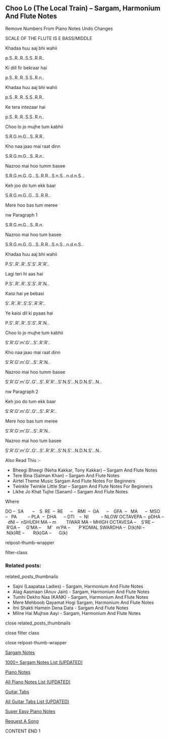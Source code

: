 
## Choo Lo (The Local Train) – Sargam, Harmonium And Flute Notes

Remove Numbers From Piano Notes
Undo Changes

SCALE OF THE FLUTE IS E BASS/MIDDLE

Khadaa huu aaj bhi wahii

p.S..R..R..S.S..R.R..

Ki dill fir bekraar hai

p.S..R..R..S.S..R.n..

Khadaa huu aaj bhi wahii

p.S..R..R..S.S..R.R..

Ke tera intezaar hai

p.S..R..R..S.S..R.n..

Choo lo jo mujhe tum kabhii

S.R.G.m.G…S..R.R..

Kho naa jaao mai raat dinn

S.R.G.m.G…S..R.n..

Nazroo mai hoo tumm basee

S.R.G.m.G..G…S..R.R…S.n.S…n.d.n.S…

Keh joo do tum ekk baar

S.R.G.m.G..G…S..R.R..

Mere hoo bas tum meree

nw Paragraph 1

S.R.G.m.G…S..R.n.

Nazroo mai hoo tum basee

S.R.G.m.G..G…S..R.R…S.n.S…n.d.n.S..

Khadaa huu aaj bhi wahii

P.S’..R’..R’..S’.S’..R’.R’..

Lagi teri hi aas hai

P.S’..R’..R’..S’.S’..R’.N..

Kaisi hai ye bebasi

S’..R’..R’..S’.S’..R’.R’..

Ye kaisi dil ki pyaas hai

P.S’..R’..R’..S’.S’..R’.N..

Choo lo jo mujhe tum kabhii

S’.R’.G’.m’.G’…S’..R’.R’..

Kho naa jaao mai raat dinn

S’.R’.G’.m’.G’…S’..R’.N..

Nazroo mai hoo tumm basee

S’.R’.G’.m’.G’..G’…S’..R’.R’…S’.N.S’…N.D.N.S’…N..

nw Paragraph 2

Keh joo do tum ekk baar

S’.R’.G’.m’.G’..G’…S’..R’.R’..

Mere hoo bas tum meree

S’.R’.G’.m’.G’…S’..R’.N..

Nazroo mai hoo tum basee

S’.R’.G’.m’.G’..G’…S’..R’.R’…S’.N.S’…N.D.N.S’…N..

Also Read This :-



* Bheegi Bheegi (Neha Kakkar, Tony Kakkar) – Sargam And Flute Notes
* Tere Bina (Salman Khan) – Sargam And Flute Notes
* Airtel Theme Music Sargam And Flute Notes For Beginners
* Twinkle Twinkle Little Star – Sargam And Flute Notes For Beginners
* Likhe Jo Khat Tujhe (Sanam) – Sargam And Flute Notes

Where



DO –  SA       –    S  RE  –  RE      –    RMI  –  GA      –    GFA  –   MA      –  MSO  –   PA         – PLA  –  DHA      – DTI    –  NI          – NLOW OCTAVEPA –  pDHA –  dNI –  nSHUDH MA – m        TIWAR MA – MHIGH OCTAVESA –    S’RE –     R’GA –     G’MA –     M’   m’PA –       P’KOMAL SWARDHA –  D(k)NI –       N(k)RE –       R(k)GA –      G(k)



relpost-thumb-wrapper

filter-class

### Related posts:

related_posts_thumbnails

* Sajni (Laapataa Ladies) - Sargam, Harmonium And Flute Notes
* Alag Aasmaan (Anuv Jain) - Sargam, Harmonium And Flute Notes
* Tumhi Dekho Naa (KANK) - Sargam, Harmonium And Flute Notes
* Mere Mehboob Qayamat Hogi Sargam, Harmonium And Flute Notes
* Itni Shakti Hamein Dena Data - Sargam And Flute Notes
* Milne Hai Mujhse Aayi - Sargam, Harmonium And Flute Notes

close related_posts_thumbnails

close filter class

close relpost-thumb-wrapper

[Sargam Notes](https://www.notationsworld.com/sargam-notes.html)

[1000+ Sargam Notes List (UPDATED)](https://www.notationsworld.com/all-songs-list-sargam-notes.html)

[Piano Notes](https://www.notationsworld.com/piano-notes.html)

[All Piano Notes List (UPDATED)](https://www.notationsworld.com/all-songs-list-piano-notes.html)

[Guitar Tabs](https://www.notationsworld.com/guitar-tabs.html)

[All Guitar Tabs List (UPDATED)](https://www.notationsworld.com/all-songs-list-guitar-tabs.html)

[Super Easy Piano Notes](https://studywall.in/)

[Request A Song](https://www.notationsworld.com/request-a-song.html)

CONTENT END 1

